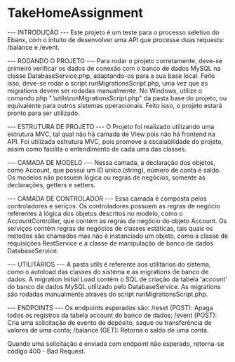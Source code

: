 # TakeHomeAssignment
 --- INTRODUÇÃO ---
Este projeto é um teste para o processo seletivo do Ebanx, com o intuito de desenvolver uma API que processe duas requests: /balance e /event.

--- RODANDO O PROJETO ---
Para rodar o projeto corretamente, deve-se primeiro verificar os dados de conexão com o banco de dados MySQL na classe DatabaseService.php, adaptando-os para a sua base local. Feito isso, deve-se rodar o script runMigrationsScript.php, uma vez que as migrations devem ser rodadas manualmente. No Windows, utilize o comando php ".\utils\runMigrationsScript.php" da pasta base do projeto, ou equivalente para outros sistemas operacionais. Feito isso, o projeto estará pronto para ser utilizado.

--- ESTRUTURA DE PROJETO ---
O Projeto foi realizado utilizando uma estrutura MVC, tal qual não há camada de View pois não há frontend na API. Foi utilizada estrutura MVC, pois promove a escalabilidade do projeto, assim como facilita o entendimento de cada uma das classes.

--- CAMADA DE MODELO ---
Nessa camada, a declaração dos objetos, como Account, que possui um ID único (string), número de conta e saldo. Os modelos não possuem lógica ou regras de negócios, somente as declarações, getters e setters.

--- CAMADA DE CONTROLADOR ---
Essa camada é composta pelos controladores e seriços. Os controladores possuem as regras de negócio referentes à lógica dos objetos descritos no modelo, como o AccountController, que contém as regras de negócio do objeto Account. Os serviços contém regras de negócios de classes estáticas, tais quais os métodos são chamados mas não é instanciado um objeto, como a classe de requisições RestService e a classe de manipulação de banco de dados DatabaseService.

--- UTILITÁRIOS ---
A pasta utils é referente aos utilitários do sistema, como o autoload das classes do sistema e as migrations de banco de dados. A migration Initial Load contém o SQL de criação da tabela 'account' do banco de dados MySQL utilizado pelo DatabaseService. As migrations são rodadas manualmente através do script runMigrationsScript.php.

--- ENDPOINTS ---
Os endpoints esperados são:
/reset (POST): Apaga todos os registros da tabela account do banco de dados;
/event (POST): Cria uma solicitação de evento de depósito, saque ou transferência de valores de uma conta;
/balance (GET): Retorna o saldo de uma conta.

Quando uma solicitação é enviada com endpoint não esperado, retorna-se código 400 - Bad Request.